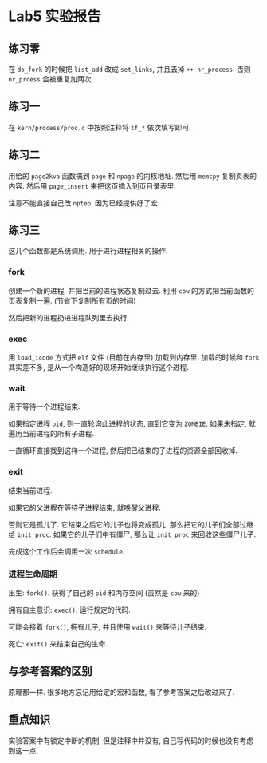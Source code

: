 Lab5 实验报告
===
## 练习零
在 `do_fork` 的时候把 `list_add` 改成 `set_links`, 并且去掉 `++ nr_process`. 否则 `nr_prcess` 会被重复加两次.
## 练习一
在 `kern/process/proc.c` 中按照注释将 `tf_*` 依次填写即可.
## 练习二
用给的 `page2kva` 函数搞到 `page` 和 `npage` 的内核地址. 然后用 `memcpy` 复制页表的内容. 然后用 `page_insert` 来把这页插入到页目录表里.

注意不能直接自己改 `nptep`. 因为已经提供好了宏.
## 练习三
这几个函数都是系统调用. 用于进行进程相关的操作.
### fork
创建一个新的进程, 并把当前的进程状态复制过去. 利用 `cow` 的方式把当前函数的页表复制一遍. (节省下复制所有页的时间)

然后把新的进程扔进进程队列里去执行.
### exec
用 `load_icode` 方式把 `elf` 文件 (目前在内存里) 加载到内存里. 加载的时候和 `fork` 其实差不多, 是从一个构造好的现场开始继续执行这个进程.
### wait
用于等待一个进程结束.

如果指定进程 `pid`, 则一直轮询此进程的状态, 直到它变为 `ZOMBIE`. 如果未指定, 就遍历当前进程的所有子进程.

一直循环直接找到这样一个进程, 然后把已结束的子进程的资源全部回收掉. 
### exit
结束当前进程.

如果它的父进程在等待子进程结束, 就唤醒父进程.

否则它是孤儿了. 它结束之后它的儿子也将变成孤儿. 那么把它的儿子们全部过继给 `init_proc`. 如果它的儿子们中有僵尸, 那么让 `init_proc` 来回收这些僵尸儿子.

完成这个工作后会调用一次 `schedule`.
### 进程生命周期
出生: `fork()`. 获得了自己的 `pid` 和内存空间 (虽然是 `cow` 来的)

拥有自主意识: `exec()`. 运行规定的代码.

可能会接着 `fork()`, 拥有儿子, 并且使用 `wait()` 来等待儿子结束.

死亡: `exit()` 来结束自己的生命.
## 与参考答案的区别
原理都一样. 很多地方忘记用给定的宏和函数, 看了参考答案之后改过来了.
## 重点知识
实验答案中有锁定中断的机制, 但是注释中并没有, 自己写代码的时候也没有考虑到这一点.